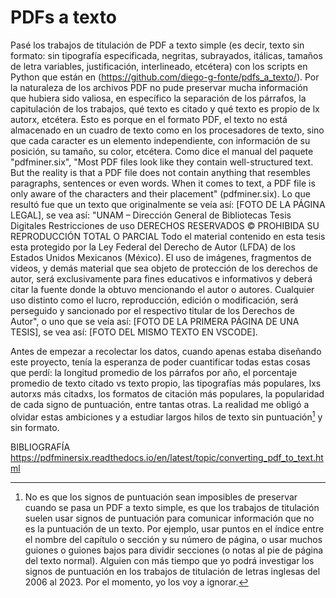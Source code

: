 # PDFs a texto
Pasé los trabajos de titulación de PDF a texto simple (es decir, texto sin formato: sin tipografía especificada, negritas, subrayados, itálicas, tamaños de letra variables, justificación, interlineado, etcétera) con los scripts en Python que están en (https://github.com/diego-g-fonte/pdfs_a_texto/). Por la naturaleza de los archivos PDF no pude preservar mucha información que hubiera sido valiosa, en específico la separación de los párrafos, la capitulación de los trabajos, qué texto es citado y qué texto es propio de lx autorx, etcétera. Esto es porque en el formato PDF, el texto no está almacenado en un cuadro de texto como en los procesadores de texto, sino que cada caracter es un elemento independiente, con información de su posición, su tamaño, su color, etcétera. Como dice el manual del paquete "pdfminer.six", "Most PDF files look like they contain well-structured text. But the reality is that a PDF file does not contain anything that resembles paragraphs, sentences or even words. When it comes to text, a PDF file is only aware of the characters and their placement" (pdfminer.six). Lo que resultó fue que un texto que originalmente se veía así: [FOTO DE LA PÁGINA LEGAL], se vea así: "UNAM – Dirección General de Bibliotecas Tesis Digitales Restricciones de uso DERECHOS RESERVADOS © PROHIBIDA SU REPRODUCCIÓN TOTAL O PARCIAL Todo el material contenido en esta tesis esta protegido por la Ley Federal del Derecho de Autor (LFDA) de los Estados Unidos Mexicanos (México). El uso de imágenes, fragmentos de videos, y demás material que sea objeto de protección de los derechos de autor, será exclusivamente para fines educativos e informativos y deberá citar la fuente donde la obtuvo mencionando el autor o autores. Cualquier uso distinto como el lucro, reproducción, edición o modificación, será perseguido y sancionado por el respectivo titular de los Derechos de Autor", o uno que se veía así: [FOTO DE LA PRIMERA PÁGINA DE UNA TESIS], se vea así: [FOTO DEL MISMO TEXTO EN VSCODE].

Antes de empezar a recolectar los datos, cuando apenas estaba diseñando este proyecto, tenía la esperanza de poder cuantificar todas estas cosas que perdí: la longitud promedio de los párrafos por año, el porcentaje promedio de texto citado vs texto propio, las tipografías más populares, lxs autorxs más citadxs, los formatos de citación más populares, la popularidad de cada signo de puntuación, entre tantas otras. La realidad me obligó a olvidar estas ambiciones y a estudiar largos hilos de texto sin puntuación[^s.II.C.1] y sin formato.

[^s.II.C.1]: No es que los signos de puntuación sean imposibles de preservar cuando se pasa un PDF a texto simple, es que los trabajos de titulación suelen usar signos de puntuación para comunicar información que no es la puntuación de un texto. Por ejemplo, usar puntos en el índice entre el nombre del capítulo o sección y su número de página, o usar muchos guiones o guiones bajos para dividir secciones (o notas al pie de página del texto normal). Alguien con más tiempo que yo podrá investigar los signos de puntuación en los trabajos de titulación de letras inglesas del 2006 al 2023. Por el momento, yo los voy a ignorar.

BIBLIOGRAFÍA
https://pdfminersix.readthedocs.io/en/latest/topic/converting_pdf_to_text.html

